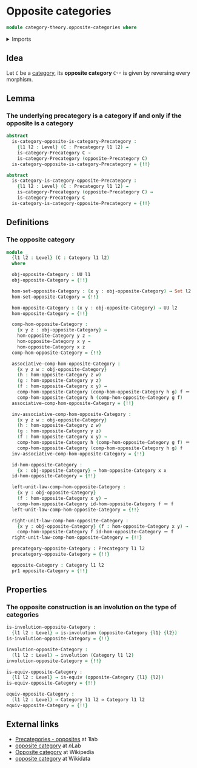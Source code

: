 # Opposite categories

```agda
module category-theory.opposite-categories where
```

<details><summary>Imports</summary>

```agda
open import category-theory.categories
open import category-theory.isomorphisms-in-precategories
open import category-theory.opposite-precategories
open import category-theory.precategories

open import foundation.dependent-pair-types
open import foundation.equivalences
open import foundation.identity-types
open import foundation.involutions
open import foundation.sets
open import foundation.subtypes
open import foundation.transport-along-identifications
open import foundation.universe-levels
```

</details>

## Idea

Let `C` be a [category](category-theory.categories.md), its **opposite
category** `Cᵒᵖ` is given by reversing every morphism.

## Lemma

### The underlying precategory is a category if and only if the opposite is a category

```agda
abstract
  is-category-opposite-is-category-Precategory :
    {l1 l2 : Level} (C : Precategory l1 l2) →
    is-category-Precategory C →
    is-category-Precategory (opposite-Precategory C)
  is-category-opposite-is-category-Precategory = {!!}

abstract
  is-category-is-category-opposite-Precategory :
    {l1 l2 : Level} (C : Precategory l1 l2) →
    is-category-Precategory (opposite-Precategory C) →
    is-category-Precategory C
  is-category-is-category-opposite-Precategory = {!!}
```

## Definitions

### The opposite category

```agda
module _
  {l1 l2 : Level} (C : Category l1 l2)
  where

  obj-opposite-Category : UU l1
  obj-opposite-Category = {!!}

  hom-set-opposite-Category : (x y : obj-opposite-Category) → Set l2
  hom-set-opposite-Category = {!!}

  hom-opposite-Category : (x y : obj-opposite-Category) → UU l2
  hom-opposite-Category = {!!}

  comp-hom-opposite-Category :
    {x y z : obj-opposite-Category} →
    hom-opposite-Category y z →
    hom-opposite-Category x y →
    hom-opposite-Category x z
  comp-hom-opposite-Category = {!!}

  associative-comp-hom-opposite-Category :
    {x y z w : obj-opposite-Category}
    (h : hom-opposite-Category z w)
    (g : hom-opposite-Category y z)
    (f : hom-opposite-Category x y) →
    comp-hom-opposite-Category (comp-hom-opposite-Category h g) f ＝
    comp-hom-opposite-Category h (comp-hom-opposite-Category g f)
  associative-comp-hom-opposite-Category = {!!}

  inv-associative-comp-hom-opposite-Category :
    {x y z w : obj-opposite-Category}
    (h : hom-opposite-Category z w)
    (g : hom-opposite-Category y z)
    (f : hom-opposite-Category x y) →
    comp-hom-opposite-Category h (comp-hom-opposite-Category g f) ＝
    comp-hom-opposite-Category (comp-hom-opposite-Category h g) f
  inv-associative-comp-hom-opposite-Category = {!!}

  id-hom-opposite-Category :
    {x : obj-opposite-Category} → hom-opposite-Category x x
  id-hom-opposite-Category = {!!}

  left-unit-law-comp-hom-opposite-Category :
    {x y : obj-opposite-Category}
    (f : hom-opposite-Category x y) →
    comp-hom-opposite-Category id-hom-opposite-Category f ＝ f
  left-unit-law-comp-hom-opposite-Category = {!!}

  right-unit-law-comp-hom-opposite-Category :
    {x y : obj-opposite-Category} (f : hom-opposite-Category x y) →
    comp-hom-opposite-Category f id-hom-opposite-Category ＝ f
  right-unit-law-comp-hom-opposite-Category = {!!}

  precategory-opposite-Category : Precategory l1 l2
  precategory-opposite-Category = {!!}

  opposite-Category : Category l1 l2
  pr1 opposite-Category = {!!}
```

## Properties

### The opposite construction is an involution on the type of categories

```agda
is-involution-opposite-Category :
  {l1 l2 : Level} → is-involution (opposite-Category {l1} {l2})
is-involution-opposite-Category = {!!}

involution-opposite-Category :
  (l1 l2 : Level) → involution (Category l1 l2)
involution-opposite-Category = {!!}

is-equiv-opposite-Category :
  {l1 l2 : Level} → is-equiv (opposite-Category {l1} {l2})
is-equiv-opposite-Category = {!!}

equiv-opposite-Category :
  (l1 l2 : Level) → Category l1 l2 ≃ Category l1 l2
equiv-opposite-Category = {!!}
```

## External links

- [Precategories - opposites](https://1lab.dev/Cat.Base.html#opposites) at 1lab
- [opposite category](https://ncatlab.org/nlab/show/opposite+category) at $n$Lab
- [Opposite category](https://en.wikipedia.org/wiki/Opposite_category) at
  Wikipedia
- [opposite category](https://www.wikidata.org/wiki/Q7098616) at Wikidata
